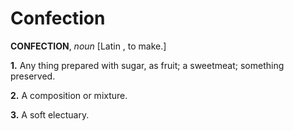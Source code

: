 # Confection

**CONFECTION**, _noun_ \[Latin , to make.\]

**1.** Any thing prepared with sugar, as fruit; a sweetmeat; something preserved.

**2.** A composition or mixture.

**3.** A soft electuary.